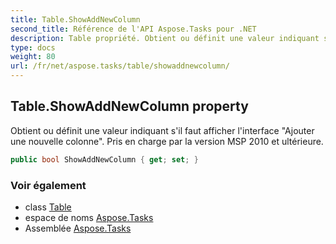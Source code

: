 ```yaml
---
title: Table.ShowAddNewColumn
second_title: Référence de l'API Aspose.Tasks pour .NET
description: Table propriété. Obtient ou définit une valeur indiquant sil faut afficher linterface Ajouter une nouvelle colonne. Pris en charge par la version MSP 2010 et ultérieure.
type: docs
weight: 80
url: /fr/net/aspose.tasks/table/showaddnewcolumn/
---
```

## Table.ShowAddNewColumn property

Obtient ou définit une valeur indiquant s'il faut afficher l'interface "Ajouter une nouvelle colonne". Pris en charge par la version MSP 2010 et ultérieure.

```csharp
public bool ShowAddNewColumn { get; set; }
```

### Voir également

* class [Table](../)
* espace de noms [Aspose.Tasks](../../table/)
* Assemblée [Aspose.Tasks](../../../)


